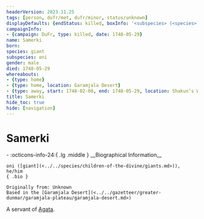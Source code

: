 ```yaml
---
headerVersion: 2023.11.25
tags: [person, dufr/met, dufr/minor, status/unknown]
displayDefaults: {endStatus: killed, boxInfo: '<subspecies> (<species>), <pronouns>'}
campaignInfo:
- {campaign: DuFr, type: killed, date: 1748-05-29}
name: Samerki
born:
species: giant
subspecies: oni
gender: male
died: 1748-05-29
whereabouts:
- {type: home}
- {type: home, location: Garamjala Desert}
- {type: away, start: 1748-02-08, end: 1748-05-29, location: Shakun’s Wellspring}
title: Samerki
hide_toc: true
hide: [navigation]
---
```

# Samerki
<div class="grid cards ext-narrow-margin ext-one-column" markdown>
- :octicons-info-24:{ .lg .middle } __Biographical Information__

    oni ([giant](<../../species/children-of-the-divine/giants.md>)), he/him  
    { .bio }

    Originally from: Unknown
    Based in the [Garamjala Desert](<../../gazetteer/greater-dunmar/garamjala-plateau/garamjala-desert.md>)
</div>



A servant of [Agata](<../fey/agata.md>). 
